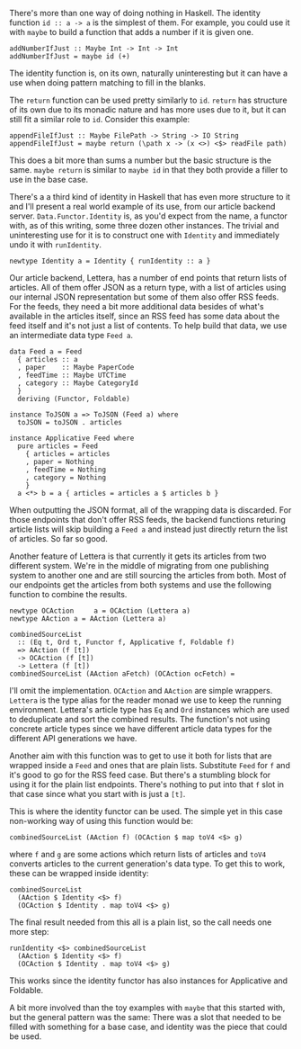 There's more than one way of doing nothing in Haskell.  The identity
function `id :: a -> a` is the simplest of them.  For example, you
could use it with `maybe` to build a function that adds a number if it
is given one.

```
addNumberIfJust :: Maybe Int -> Int -> Int
addNumberIfJust = maybe id (+)
```

The identity function is, on its own, naturally uninteresting but it
can have a use when doing pattern matching to fill in the blanks.

The `return` function can be used pretty similarly to `id`.  `return`
has structure of its own due to its monadic nature and has more uses
due to it, but it can still fit a similar role to `id`.  Consider this
example:

```
appendFileIfJust :: Maybe FilePath -> String -> IO String
appendFileIfJust = maybe return (\path x -> (x <>) <$> readFile path)
```

This does a bit more than sums a number but the basic structure is the
same.  `maybe return` is similar to `maybe id` in that they both
provide a filler to use in the base case.

There's a a third kind of identity in Haskell that has even more
structure to it and I'll present a real world example of its use, from
our article backend server.  `Data.Functor.Identity` is, as you'd
expect from the name, a functor with, as of this writing, some three
dozen other instances.  The trivial and uninteresting use for it is to
construct one with `Identity` and immediately undo it with
`runIdentity`.

```
newtype Identity a = Identity { runIdentity :: a }
```

Our article backend, Lettera, has a number of end points that return
lists of articles.  All of them offer JSON as a return type, with a
list of articles using our internal JSON representation but some of
them also offer RSS feeds.  For the feeds, they need a bit more
additional data besides of what's available in the articles itself,
since an RSS feed has some data about the feed itself and it's not
just a list of contents.  To help build that data, we use an
intermediate data type `Feed a`.

```
data Feed a = Feed
  { articles :: a
  , paper    :: Maybe PaperCode
  , feedTime :: Maybe UTCTime
  , category :: Maybe CategoryId
  }
  deriving (Functor, Foldable)

instance ToJSON a => ToJSON (Feed a) where
  toJSON = toJSON . articles

instance Applicative Feed where
  pure articles = Feed
    { articles = articles
    , paper = Nothing
    , feedTime = Nothing
    , category = Nothing
    }
  a <*> b = a { articles = articles a $ articles b }
```

When outputting the JSON format, all of the wrapping data is
discarded.  For those endpoints that don't offer RSS feeds, the
backend functions returing article lists will skip building a `Feed a`
and instead just directly return the list of articles.  So far so
good.

Another feature of Lettera is that currently it gets its articles from
two different system.  We're in the middle of migrating from one
publishing system to another one and are still sourcing the articles
from both.  Most of our endpoints get the articles from both systems
and use the following function to combine the results.

```
newtype OCAction     a = OCAction (Lettera a)
newtype AAction a = AAction (Lettera a)

combinedSourceList
  :: (Eq t, Ord t, Functor f, Applicative f, Foldable f)
  => AAction (f [t])
  -> OCAction (f [t])
  -> Lettera (f [t])
combinedSourceList (AAction aFetch) (OCAction ocFetch) =
```

I'll omit the implementation.  `OCAction` and `AAction` are
simple wrappers.  `Lettera` is the type alias for the reader monad we
use to keep the running environment.  Lettera's article type has `Eq`
and `Ord` instances which are used to deduplicate and sort the
combined results.  The function's not using concrete article types
since we have different article data types for the different API
generations we have.

Another aim with this function was to get to use it both for lists
that are wrapped inside a `Feed` and ones that are plain lists.
Substitute `Feed` for `f` and it's good to go for the RSS feed case.
But there's a stumbling block for using it for the plain list
endpoints.  There's nothing to put into that `f` slot in that case
since what you start with is just a `[t]`.

This is where the identity functor can be used.  The simple yet in
this case non-working way of using this function would be:

```
combinedSourceList (AAction f) (OCAction $ map toV4 <$> g)
```

where `f` and `g` are some actions which return lists of articles and
`toV4` converts articles to the current generation's data type.  To
get this to work, these can be wrapped inside identity:

```
combinedSourceList
  (AAction $ Identity <$> f)
  (OCAction $ Identity . map toV4 <$> g)
```

The final result needed from this all is a plain list, so the call
needs one more step:

```
runIdentity <$> combinedSourceList
  (AAction $ Identity <$> f)
  (OCAction $ Identity . map toV4 <$> g)
```

This works since the identity functor has also instances for
Applicative and Foldable.

A bit more involved than the toy examples with `maybe` that this
started with, but the general pattern was the same: There was a slot
that needed to be filled with something for a base case, and identity
was the piece that could be used.
